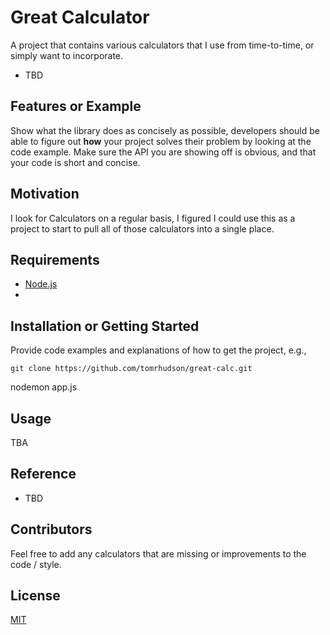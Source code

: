 # Great Calculator

A project that contains various calculators that I use from time-to-time, or simply want to incorporate.

+ TBD

## Features or Example

Show what the library does as concisely as possible, developers should be able to figure out **how** your project solves their problem by looking at the code example. Make sure the API you are showing off is obvious, and that your code is short and concise.

## Motivation

I look for Calculators on a regular basis, I figured I could use this as a project to start to pull all of those calculators into
a single place.

## Requirements

+ [Node.js](https://nodejs.org/)
+

## Installation or Getting Started

Provide code examples and explanations of how to get the project, e.g.,

	git clone https://github.com/tomrhudson/great-calc.git
  nodemon app.js

## Usage

TBA

## Reference

+ TBD

## Contributors

Feel free to add any calculators that are missing or improvements to the code / style.

## License

[MIT](http://opensource.org/licenses/mit-license.php)
